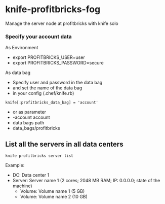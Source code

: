 # knife-profitbricks-fog
Manage the server node at profitbricks with knife solo

### Specify your account data
As Environment

 * export PROFITBRICKS_USER=user
 * export PROFITBRICKS_PASSWORD=secure

As data bag

 * Specify user and password in the data bag
 * and set the name of the data bag
  * in your config (.chef/knife.rb)

   ```
   knife[:profitbricks_data_bag] = 'account'
   ```

  * or as parameter
   * -account account
  * data bags path
   * data_bags/profitbricks

## List all the servers in all data centers

```
knife profitbricks server list
```

Example:

 * DC: Data center 1
  * Server: Server name 1 (2 cores; 2048 MB RAM; IP: 0.0.0.0; state of the machine)
     * Volume: Volume name 1 (5 GB)
     * Volume: Volume name 2 (10 GB)

